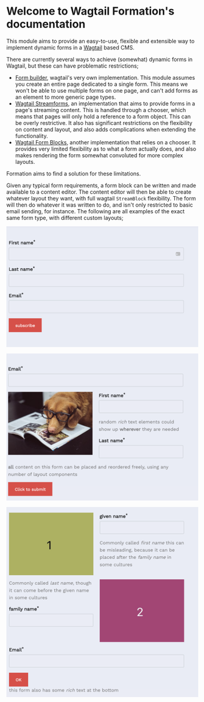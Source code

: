# Welcome to Wagtail Formation's documentation

This module aims to provide an easy-to-use, flexible and extensible way to implement dynamic forms in a [Wagtail](https://docs.wagtail.org/en/latest/) based CMS.

There are currently several ways to achieve (somewhat) dynamic forms in Wagtail, but these can have problematic
restrictions;

* [Form builder](https://docs.wagtail.org/en/stable/reference/contrib/forms/index.html), wagtail's very own
  implementation. This module assumes you create an entire page dedicated to a single form. This means we won't be able
  to use multiple forms on one page, and can't add forms as an element to more generic page types.
* [Wagtail Streamforms](https://wagtailstreamforms.readthedocs.io/en/latest/advanced.html), an implementation that aims
  to provide forms in a page's streaming content. This is handled through a chooser, which means that pages will only
  hold a reference to a form object. This can be overly restrictive. It also has significant restrictions on the
  flexibility on content and layout, and also adds complications when extending the functionality.
* [Wagtail Form Blocks](https://wagtailformblocks.readthedocs.io/en/latest/), another implementation that relies on a
  chooser. It provides very limited flexibility as to what a form actually does, and also makes rendering the form
  somewhat convoluted for more complex layouts.

Formation aims to find a solution for these limitations.

Given any typical form requirements, a form block can be written and made available to a content editor. The content
editor will then be able to create whatever layout they want, with full wagtail `StreamBlock` flexibility. The form will
then do whatever it was written to do, and isn't only restricted to basic email sending, for instance. The following
are all examples of the exact same form type, with different custom layouts;

![basic](images/simpleform_basic.png)

![silly](images/simpleform_silly.png)

![verysilly](images/simpleform_verysilly.png)
